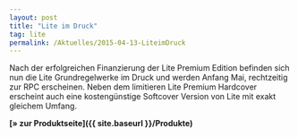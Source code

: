 ```yaml
---
layout: post
title: "Lite im Druck"
tag: lite
permalink: /Aktuelles/2015-04-13-LiteimDruck
---
```


Nach der erfolgreichen Finanzierung der Lite Premium Edition befinden sich nun die Lite Grundregelwerke im Druck und werden Anfang Mai, rechtzeitig zur RPC erscheinen. Neben dem limitieren Lite Premium Hardcover erscheint auch eine kostengünstige Softcover Version von Lite mit exakt gleichem Umfang.

**[&raquo; zur Produktseite]({{ site.baseurl }}/Produkte)**


